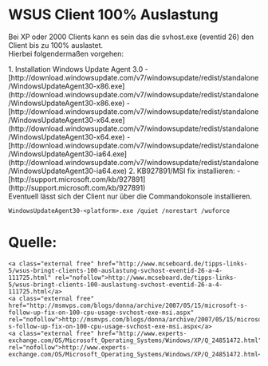 # WSUS Client 100% Auslastung

Bei XP oder 2000 Clients kann es sein das die svhost.exe (eventid 26) den Client bis zu 100% auslastet.  
Hierbei folgendermaßen vorgehen:

<div class="vector-body" id="bkmrk-installation-windows"><div class="mw-body-content mw-content-ltr" dir="ltr" lang="de"><div class="mw-parser-output">1. Installation Windows Update Agent 3.0 
    - [http://download.windowsupdate.com/v7/windowsupdate/redist/standalone/WindowsUpdateAgent30-x86.exe](http://download.windowsupdate.com/v7/windowsupdate/redist/standalone/WindowsUpdateAgent30-x86.exe)
    - [http://download.windowsupdate.com/v7/windowsupdate/redist/standalone/WindowsUpdateAgent30-x64.exe](http://download.windowsupdate.com/v7/windowsupdate/redist/standalone/WindowsUpdateAgent30-x64.exe)
    - [http://download.windowsupdate.com/v7/windowsupdate/redist/standalone/WindowsUpdateAgent30-ia64.exe](http://download.windowsupdate.com/v7/windowsupdate/redist/standalone/WindowsUpdateAgent30-ia64.exe)
2. KB927891/MSI fix installieren: 
    - [http://support.microsoft.com/kb/927891](http://support.microsoft.com/kb/927891)

</div></div></div>Eventuell lässt sich der Client nur über die Commandokonsole installieren.

```
WindowsUpdateAgent30-<platform>.exe /quiet /norestart /wuforce
```

# <span class="mw-headline" id="bkmrk-quelle%3A-1">Quelle:</span>

```
<a class="external free" href="http://www.mcseboard.de/tipps-links-5/wsus-bringt-clients-100-auslastung-svchost-eventid-26-a-4-111725.html" rel="nofollow">http://www.mcseboard.de/tipps-links-5/wsus-bringt-clients-100-auslastung-svchost-eventid-26-a-4-111725.html</a>
<a class="external free" href="http://msmvps.com/blogs/donna/archive/2007/05/15/microsoft-s-follow-up-fix-on-100-cpu-usage-svchost-exe-msi.aspx" rel="nofollow">http://msmvps.com/blogs/donna/archive/2007/05/15/microsoft-s-follow-up-fix-on-100-cpu-usage-svchost-exe-msi.aspx</a>
<a class="external free" href="http://www.experts-exchange.com/OS/Microsoft_Operating_Systems/Windows/XP/Q_24851472.html" rel="nofollow">http://www.experts-exchange.com/OS/Microsoft_Operating_Systems/Windows/XP/Q_24851472.html</a>
```